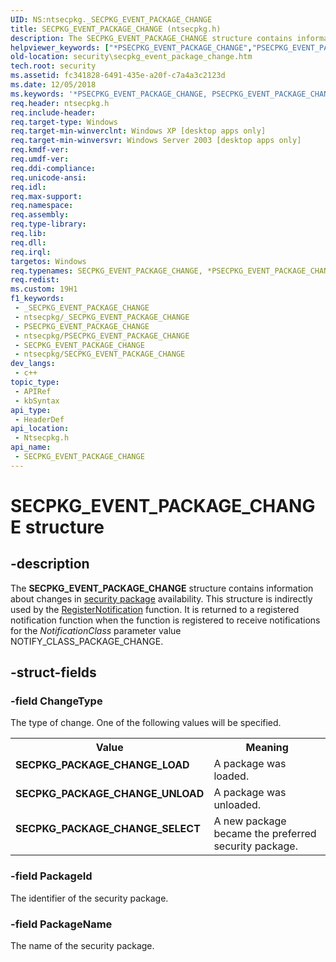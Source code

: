 ```yaml
---
UID: NS:ntsecpkg._SECPKG_EVENT_PACKAGE_CHANGE
title: SECPKG_EVENT_PACKAGE_CHANGE (ntsecpkg.h)
description: The SECPKG_EVENT_PACKAGE_CHANGE structure contains information about changes in security package availability.
helpviewer_keywords: ["*PSECPKG_EVENT_PACKAGE_CHANGE","PSECPKG_EVENT_PACKAGE_CHANGE","PSECPKG_EVENT_PACKAGE_CHANGE structure pointer [Security]","SECPKG_EVENT_PACKAGE_CHANGE","SECPKG_EVENT_PACKAGE_CHANGE structure [Security]","SECPKG_PACKAGE_CHANGE_LOAD","SECPKG_PACKAGE_CHANGE_SELECT","SECPKG_PACKAGE_CHANGE_UNLOAD","_ssp_secpkg_event_package_change","ntsecpkg/PSECPKG_EVENT_PACKAGE_CHANGE","ntsecpkg/SECPKG_EVENT_PACKAGE_CHANGE","security.secpkg_event_package_change"]
old-location: security\secpkg_event_package_change.htm
tech.root: security
ms.assetid: fc341828-6491-435e-a20f-c7a4a3c2123d
ms.date: 12/05/2018
ms.keywords: '*PSECPKG_EVENT_PACKAGE_CHANGE, PSECPKG_EVENT_PACKAGE_CHANGE, PSECPKG_EVENT_PACKAGE_CHANGE structure pointer [Security], SECPKG_EVENT_PACKAGE_CHANGE, SECPKG_EVENT_PACKAGE_CHANGE structure [Security], SECPKG_PACKAGE_CHANGE_LOAD, SECPKG_PACKAGE_CHANGE_SELECT, SECPKG_PACKAGE_CHANGE_UNLOAD, _ssp_secpkg_event_package_change, ntsecpkg/PSECPKG_EVENT_PACKAGE_CHANGE, ntsecpkg/SECPKG_EVENT_PACKAGE_CHANGE, security.secpkg_event_package_change'
req.header: ntsecpkg.h
req.include-header: 
req.target-type: Windows
req.target-min-winverclnt: Windows XP [desktop apps only]
req.target-min-winversvr: Windows Server 2003 [desktop apps only]
req.kmdf-ver: 
req.umdf-ver: 
req.ddi-compliance: 
req.unicode-ansi: 
req.idl: 
req.max-support: 
req.namespace: 
req.assembly: 
req.type-library: 
req.lib: 
req.dll: 
req.irql: 
targetos: Windows
req.typenames: SECPKG_EVENT_PACKAGE_CHANGE, *PSECPKG_EVENT_PACKAGE_CHANGE
req.redist: 
ms.custom: 19H1
f1_keywords:
 - _SECPKG_EVENT_PACKAGE_CHANGE
 - ntsecpkg/_SECPKG_EVENT_PACKAGE_CHANGE
 - PSECPKG_EVENT_PACKAGE_CHANGE
 - ntsecpkg/PSECPKG_EVENT_PACKAGE_CHANGE
 - SECPKG_EVENT_PACKAGE_CHANGE
 - ntsecpkg/SECPKG_EVENT_PACKAGE_CHANGE
dev_langs:
 - c++
topic_type:
 - APIRef
 - kbSyntax
api_type:
 - HeaderDef
api_location:
 - Ntsecpkg.h
api_name:
 - SECPKG_EVENT_PACKAGE_CHANGE
---
```


# SECPKG_EVENT_PACKAGE_CHANGE structure


## -description

The <b>SECPKG_EVENT_PACKAGE_CHANGE</b> structure contains information about changes in <a href="/windows/desktop/SecGloss/s-gly">security package</a> availability. This structure is indirectly used by the 
<a href="/windows/desktop/api/ntsecpkg/nc-ntsecpkg-lsa_register_notification">RegisterNotification</a> function. It is returned to a registered notification function when the function is registered to receive notifications for the <i>NotificationClass</i> parameter value NOTIFY_CLASS_PACKAGE_CHANGE.

## -struct-fields

### -field ChangeType

The type of change. One of the following values will be specified.

<table>
<tr>
<th>Value</th>
<th>Meaning</th>
</tr>
<tr>
<td width="40%"><a id="SECPKG_PACKAGE_CHANGE_LOAD"></a><a id="secpkg_package_change_load"></a><dl>
<dt><b>SECPKG_PACKAGE_CHANGE_LOAD</b></dt>
</dl>
</td>
<td width="60%">
A package was loaded.

</td>
</tr>
<tr>
<td width="40%"><a id="SECPKG_PACKAGE_CHANGE_UNLOAD"></a><a id="secpkg_package_change_unload"></a><dl>
<dt><b>SECPKG_PACKAGE_CHANGE_UNLOAD</b></dt>
</dl>
</td>
<td width="60%">
A package was unloaded.

</td>
</tr>
<tr>
<td width="40%"><a id="SECPKG_PACKAGE_CHANGE_SELECT"></a><a id="secpkg_package_change_select"></a><dl>
<dt><b>SECPKG_PACKAGE_CHANGE_SELECT</b></dt>
</dl>
</td>
<td width="60%">
A new package became the preferred security package.

</td>
</tr>
</table>

### -field PackageId

The identifier of the security package.

### -field PackageName

The name of the security package.